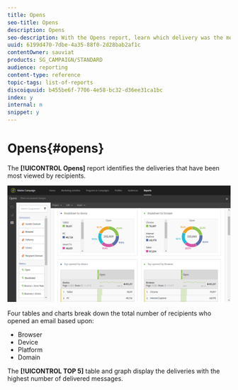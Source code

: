 ```yaml
---
title: Opens
seo-title: Opens
description: Opens
seo-description: With the Opens report, learn which delivery was the most viewed according to various criteria.
uuid: 6199d470-7dbe-4a35-88f0-2d28bab2af1c
contentOwner: sauviat
products: SG_CAMPAIGN/STANDARD
audience: reporting
content-type: reference
topic-tags: list-of-reports
discoiquuid: b455be6f-7706-4e58-bc32-d36ee31ca1bc
index: y
internal: n
snippet: y
---
```


# Opens{#opens}

The **[!UICONTROL Opens]** report identifies the deliveries that have been most viewed by recipients.

![](assets/delivery_reports_opens.png)

Four tables and charts break down the total number of recipients who opened an email based upon:

* Browser
* Device
* Platform
* Domain

The **[!UICONTROL TOP 5]** table and graph display the deliveries with the highest number of delivered messages.
